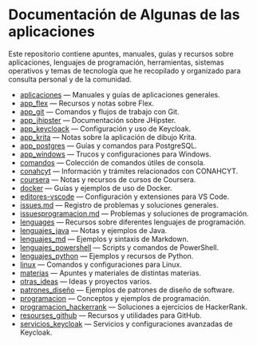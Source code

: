 # Documentación de Algunas de las aplicaciones

Este repositorio contiene apuntes, manuales, guías y recursos sobre aplicaciones, lenguajes de programación, herramientas, sistemas operativos y temas de tecnología que he recopilado y organizado para consulta personal y de la comunidad.

- [aplicaciones](aplicaciones/indice.md) — Manuales y guías de aplicaciones generales.
- [app_flex](app_flex/indice.md) — Recursos y notas sobre Flex.
- [app_git](app_git/indice.md) — Comandos y flujos de trabajo con Git.
- [app_jhipster](app_jhipster/indice.md) — Documentación sobre JHipster.
- [app_keycloack](app_keycloack/indice.md) — Configuración y uso de Keycloak.
- [app_krita](app_krita/indice.md) — Notas sobre la aplicación de dibujo Krita.
- [app_postgres](app_postgres/indice.md) — Guías y comandos para PostgreSQL.
- [app_windows](app_windows/indice.md) — Trucos y configuraciones para Windows.
- [comandos](comandos/indice.md) — Colección de comandos útiles de consola.
- [conahcyt](conahcyt/indice.md) — Información y trámites relacionados con CONAHCYT.
- [coursera](coursera/indice.md) — Notas y recursos de cursos de Coursera.
- [docker](docker/indice.md) — Guías y ejemplos de uso de Docker.
- [editores-vscode](editores-vscode/indice.md) — Configuración y extensiones para VS Code.
- [issues.md](issues.md) — Registro de problemas y soluciones generales.
- [issuesprogramacion.md](issuesprogramacion.md) — Problemas y soluciones de programación.
- [lenguages](lenguages/indice.md) — Recursos sobre diferentes lenguajes de programación.
- [lenguajes_java](lenguajes_java/indice.md) — Notas y ejemplos de Java.
- [lenguajes_md](lenguajes_md/indice.md) — Ejemplos y sintaxis de Markdown.
- [lenguajes_powershell](lenguajes_powershell/indice.md) — Scripts y comandos de PowerShell.
- [lenguajes_python](lenguajes_python/indice.md) — Ejemplos y recursos de Python.
- [linux](linux/indice.md) — Comandos y configuraciones para Linux.
- [materias](materias/indice.md) — Apuntes y materiales de distintas materias.
- [otras_ideas](otras_ideas/indice.md) — Ideas y proyectos varios.
- [patrones_diseño](patrones_diseño/indice.md) — Ejemplos de patrones de diseño de software.
- [programacion](programacion/indice.md) — Conceptos y ejemplos de programación.
- [programacion_hackerrank](programacion_hackerrank/indice.md) — Soluciones a ejercicios de HackerRank.
- [resourses_github](resourses_github/indice.md) — Recursos y utilidades para GitHub.
- [servicios_keycloak](servicios_keycloak/indice.md) — Servicios y configuraciones avanzadas de Keycloak.
